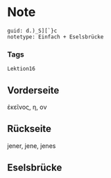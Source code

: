 # Note
```
guid: d.)_S][`}c
notetype: Einfach + Eselsbrücke
```

### Tags
```
Lektion16
```

## Vorderseite
ἐκεῖνος, η, ον

## Rückseite
jener, jene, jenes

## Eselsbrücke

